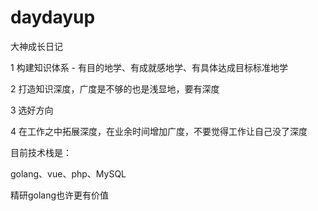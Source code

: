 # daydayup

大神成长日记

1 构建知识体系 - 有目的地学、有成就感地学、有具体达成目标标准地学

2 打造知识深度，广度是不够的也是浅显地，要有深度

3 选好方向

4 在工作之中拓展深度，在业余时间增加广度，不要觉得工作让自己没了深度

目前技术栈是：

golang、vue、php、MySQL

精研golang也许更有价值



